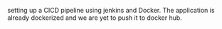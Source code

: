 setting up a CICD pipeline using jenkins and Docker. The application is already dockerized
and we are yet to push it to docker hub.